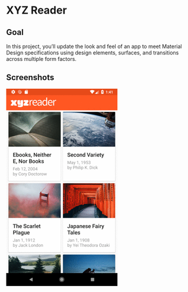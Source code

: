 # XYZ Reader

## Goal

In this project, you’ll update the look and feel of an app to meet Material Design specifications using design elements, surfaces, and transitions across multiple form factors.

## Screenshots

![Screenshot](xyzreader.gif)

